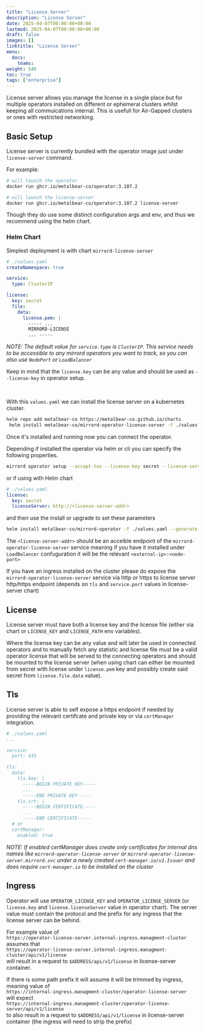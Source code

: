 ```yaml
---
title: "License Server"
description: "License Server"
date: 2025-04-07T00:00:00+00:00
lastmod: 2025-04-07T00:00:00+00:00
draft: false
images: []
linktitle: "License Server"
menu:
  docs:
    teams:
weight: 540
toc: true
tags: ["enterprise"]
---
```


License server allows you manage the license in a single place but for multiple operators installed on different or ephemeral clusters whilst keeping all commuications internal. This is usefull for Air-Gapped clusters or ones with restricted networking.

## Basic Setup

License server is currently bundled with the operator image just under `license-server` command.

For example:
```bash
# will launch the operator
docker run ghcr.io/metalbear-co/operator:3.107.2
```

```bash
# will launch the license-server
docker run ghcr.io/metalbear-co/operator:3.107.2 license-server
``` 

Though they do use some distinct configuration args and env, and thus we recommend using the helm chart.


### Helm Chart

Simplest deployment is with chart `mirrord-license-server`
```yaml
# ./values.yaml
createNamespace: true

service:
  type: ClusterIP

license:
  key: secret
  file:
    data:
      license.pem: |
        ----- ... 
        MIRRORD-LICENSE 
        ... -----
```
*NOTE: The default value for `service.type` is `ClusterIP`. This service needs to be accessible to any mirrord operators you want to track, so you can also use `NodePort` or `LoadBalancer`*

Keep in mind that the `license.key` can be any value and should be used as `--license-key` in operator setup.

<br />

With this `values.yaml` we can install the license server on a kubernetes cluster.

```bash
helm repo add metalbear-co https://metalbear-co.github.io/charts
 helm install metalbear-co/mirrord-operator-license-server -f ./values.yaml --generate-name
```

Once it's installed and running now you can connect the operator.

Depending if installed the operator via helm or cli you can specify the following properties.

```bash
mirrord operator setup --accept-tos --license-key secret --license-server http://<license-server-addr> | kubectl apply -f -
```

or if using with Helm chart
```yaml
# ./values.yaml
license:
  key: secret
  licenseServer: http://<license-server-addr>
```
and then use the install or upgrade to set these parameters
```bash
helm install metalbear-co/mirrord-operator -f ./values.yaml --generate-name
```

The `<license-server-addr>` should be an acceible endpoint of the `mirrord-operator-license-server` service meaning if you have it installed under `LoadBalancer` confuguration it will be the relevant `<external-ip>:<node-port>`

If you have an ingress installed on the cluster please do expose the `mirrord-operator-license-server` service via http or https to license server http/https endpoint (depends on `tls` and `service.port` values in license-server chart)

## License

License server must have both a license key and the license file (either via chart or `LICENSE_KEY` and `LICENSE_PATH` env variables).

Where the license key can be any value and will later be used in connected operators and to manually fetch any statistic and license file must be a valid operator license that will be served to the connecting operators and should be mounted to the license server (when using chart can either be mounted from secret with license under `license.pem` key and possibly create said secret from `license.file.data` value).

## Tls

License server is able to self expose a https endpoint if needed by providing the relevant certifcate and private key or via `certManager` integration.

```yaml
# ./values.yaml
...

service:
  port: 433

tls:
  data:
    tls.key: |
      -----BEGIN PRIVATE KEY-----
      ...
      -----END PRIVATE KEY-----
    tls.crt: |
      -----BEGIN CERTIFICATE-----
      ...
      -----END CERTIFICATE-----
  # or
  certManager:
    enabled: true
```

*NOTE: If enabled certManager does create only certificates for internal dns names like `mirrord-operator-license-server` or `mirrord-operator-license-server.mirrord.svc` under a newly created `cert-manager.io/v1.Issuer` and does require `cert-manager.io` to be installed on the cluster*

## Ingress

Operator will use `OPERATOR_LICENSE_KEY` and `OPERATOR_LICENSE_SERVER` (or `license.key` and `license.licenseServer` value in operator chart). The server value must contain the protocol and the prefix for any ingress that the license server can be behind.

For example value of<br/>
`https://operator-license-server.internal-ingress.managment-cluster`<br/>
assumes that<br/>
`https://operator-license-server.internal-ingress.managment-cluster/api/v1/license`<br/>
will result in a request to `$ADDRESS/api/v1/license` in license-server container.

If there is some path prefix it will assume it will be trimmed by ingress, meaning value of<br/>
`https://internal-ingress.managment-cluster/operator-license-server`<br/>
will expect<br/>
`https://internal-ingress.managment-cluster/operator-license-server/api/v1/license`<br/>
to also result in a request to `$ADDRESS/api/v1/license` in license-server container (the ingress will need to strip the prefix)
